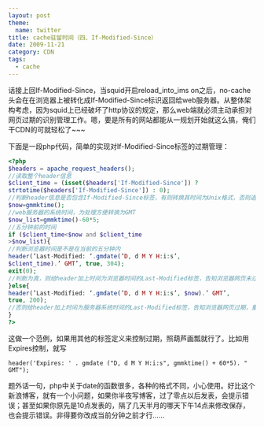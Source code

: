 ```yaml
---
layout: post
theme:
  name: twitter
title: cache驻留时间（四、If-Modified-Since）
date: 2009-11-21
category: CDN
tags:
  - cache
---
```


话接上回If-Modified-Since，当squid开启reload_into_ims on之后，no-cache头会在在浏览器上被转化成If-Modified-Since标识返回给web服务器。从整体架构考虑，因为squid上已经破坏了http协议的规定，那么web端就必须主动承担对网页过期的识别管理工作。嗯，要是所有的网站都能从一规划开始就这么搞，俺们干CDN的可就轻松了~~~

下面是一段php代码，简单的实现对If-Modified-Since标签的过期管理：
```php
<?php
$headers = apache_request_headers();
//读取整个header信息
$client_time = (isset($headers['If-Modified-Since']) ?
strtotime($headers['If-Modified-Since']) : 0);
//判断header信息是否包含If-Modified-Since标签，有则转换其时间为Unix格式，否则退出这段定义
$now=gmmktime();
//web服务器的系统时间，为处理方便转换为GMT
$now_list=gmmktime()-60*5;
//五分钟前的时间
if ($client_time<$now and $client_time
>$now_list){
//判断浏览器时间是不是在当前的五分钟内
header(’Last-Modified: ‘.gmdate(’D, d M Y H:i:s’,
$client_time).’ GMT’, true, 304);
exit(0);
//判断为真，则给header加上时间为浏览器时间的Last-Modified标签，告知浏览器网页未过期
}else{
header(’Last-Modified: ‘.gmdate(’D, d M Y H:i:s’, $now).’ GMT’,
true, 200);
//否则给header加上时间为服务器系统时间的Last-Modified标签，告知浏览器网页过期，重新下载
}
?>
```
这做一个范例，如果用其他的标签定义来控制过期，照葫芦画瓢就行了。比如用Expires控制，就写

    header('Expires: ' . gmdate ("D, d M Y H:i:s", gmmktime() + 60*5). " GMT");

题外话一句，php中关于date的函数很多，各种的格式不同，小心使用。好比这个新浪博客，就有一个小问题，如果你半夜写博客，过了零点以后发表，会提示错误；甚至如果你原先是10点发表的，隔了几天半月的哪天下午14点来修改保存，也会提示错误。非得要你改成当前分钟之前才行……

